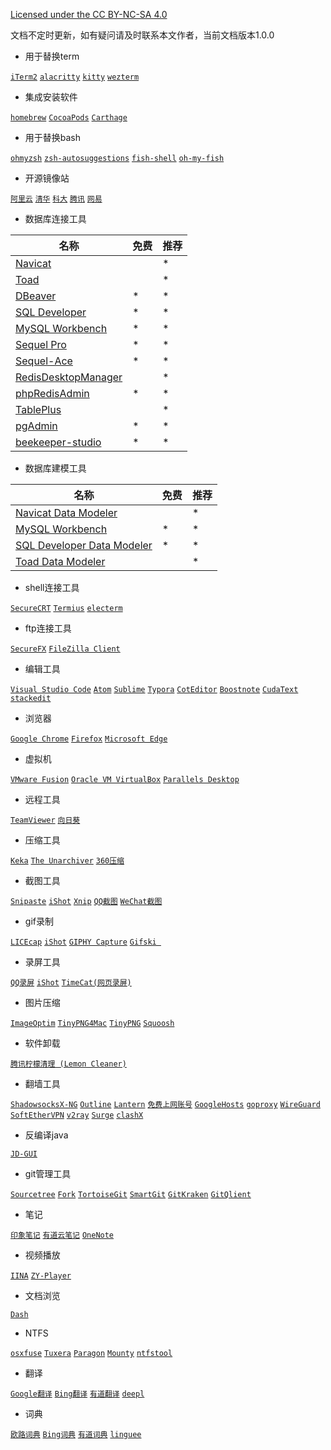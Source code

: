 [Licensed under the CC BY-NC-SA 4.0](https://creativecommons.org/licenses/by-nc-sa/4.0/deed.zh)

文档不定时更新，如有疑问请及时联系本文作者，当前文档版本1.0.0

- 用于替换term

[`iTerm2`](https://github.com/gnachman/iTerm2) [`alacritty`](https://github.com/alacritty/alacritty) [`kitty`](https://github.com/kovidgoyal/kitty) [`wezterm`](https://github.com/wez/wezterm) 

- 集成安装软件

[`homebrew`](https://brew.sh/) [`CocoaPods`](https://github.com/CocoaPods/CocoaPods) [`Carthage`](https://github.com/Carthage/Carthage) 

* 用于替换bash

[`ohmyzsh`](https://github.com/ohmyzsh/ohmyzsh) [`zsh-autosuggestions`](https://github.com/zsh-users/zsh-autosuggestions) [`fish-shell`](https://github.com/fish-shell/fish-shell) [`oh-my-fish`](https://github.com/oh-my-fish/oh-my-fish) 

- 开源镜像站

[`阿里云`](https://developer.aliyun.com/mirror/) [`清华`](https://mirrors.tuna.tsinghua.edu.cn/) [`科大`](https://mirrors.ustc.edu.cn/) [`腾讯`](https://mirrors.cloud.tencent.com/) [`网易`](http://mirrors.163.com/)

- 数据库连接工具

| 名称                                                         | 免费 | 推荐 |
| ------------------------------------------------------------ | ---- | ---- |
| [Navicat](https://www.navicat.com.cn/products)               |      | *    |
| [Toad](https://www.quest.com/toad/)                          |      | *    |
| [DBeaver](https://dbeaver.io/download/)                      | *    | *    |
| [SQL Developer](https://www.oracle.com/tools/downloads/sqldev-downloads.html) | *    | *    |
| [MySQL Workbench](https://dev.mysql.com/downloads/workbench/) | *    | *    |
| [Sequel Pro](https://github.com/sequelpro/sequelpro)         | *    | *    |
| [Sequel-Ace](https://github.com/Sequel-Ace/Sequel-Ace)       | *    | *    |
| [RedisDesktopManager](https://redisdesktop.com/pricing)      |      | *    |
| [phpRedisAdmin](https://github.com/ErikDubbelboer/phpRedisAdmin) | *    | *    |
| [TablePlus](https://tableplus.com/)                          |      | *    |
| [pgAdmin](https://www.pgadmin.org/download/)                 | *    | *    |
| [beekeeper-studio](https://github.com/beekeeper-studio/beekeeper-studio) | *    | *    |

- 数据库建模工具

| 名称                                                         | 免费 | 推荐 |
| ------------------------------------------------------------ | ---- | ---- |
| [Navicat Data Modeler](https://www.navicat.com.cn/products)  |      | *    |
| [MySQL Workbench](https://dev.mysql.com/downloads/workbench/) | *    | *    |
| [SQL Developer Data Modeler](https://www.oracle.com/tools/downloads/sql-data-modeler-downloads.html) | *    | *    |
| [Toad Data Modeler](https://www.quest.com/products/toad-data-modeler/) |      | *    |

- shell连接工具

[`SecureCRT`](https://www.vandyke.com/cgi-bin/releases.php?product=securecrt) [`Termius`](https://www.termius.com/mac-os) [`electerm`](https://github.com/electerm/electerm) 

- ftp连接工具

[`SecureFX`](https://www.vandyke.com/cgi-bin/releases.php?product=securefx) [`FileZilla Client`](https://filezilla-project.org/download.php?type=client)

- 编辑工具

[`Visual Studio Code`](https://github.com/microsoft/vscode) [`Atom`](https://github.com/atom/atom) [`Sublime`](https://www.sublimetext.com/3) [`Typora`](https://www.typora.io/) [`CotEditor`](https://github.com/coteditor/CotEditor) [`Boostnote`](https://github.com/BoostIO/Boostnote) [`CudaText`](http://uvviewsoft.com/cudatext/download.html) [`stackedit`](https://github.com/benweet/stackedit) 

- 浏览器

[`Google Chrome`](https://www.google.cn/chrome/) [`Firefox`](https://www.firefox.com.cn/download/) [`Microsoft Edge`](https://www.microsoft.com/en-us/edge) 

- 虚拟机

[`VMware Fusion`](https://www.vmware.com/cn/products/fusion/fusion-evaluation.html) [`Oracle VM VirtualBox`](https://www.virtualbox.org/wiki/Downloads) [`Parallels Desktop`](https://www.parallels.cn/products/desktop/)

- 远程工具

[`TeamViewer`](https://www.teamviewer.cn/cn/download/mac-os/) [`向日葵`](https://sunlogin.oray.com/download/) 

- 压缩工具

[`Keka`](https://github.com/aonez/Keka) [`The Unarchiver`](https://www.theunarchiver.com/) [`360压缩`](https://yasuo.360.cn/) 

- 截图工具

[`Snipaste`](https://www.snipaste.com/download.html) [`iShot`](https://www.better365.cn/) [`Xnip`](https://zh.xnipapp.com/) [`QQ截图`]() [`WeChat截图`]()

- gif录制

[`LICEcap`](https://github.com/justinfrankel/licecap) [`iShot`](https://www.better365.cn/) [`GIPHY Capture`](https://apps.apple.com/cn/app/giphy-capture-the-gif-maker/id668208984) [`Gifski `](https://apps.apple.com/cn/app/gifski/id1351639930)

- 录屏工具

[`QQ录屏`]() [`iShot`](https://www.better365.cn/) [`TimeCat(网页录屏)`](https://github.com/oct16/TimeCat) 

- 图片压缩

[`ImageOptim`](https://imageoptim.com/mac) [`TinyPNG4Mac`](https://github.com/kyleduo/TinyPNG4Mac) [`TinyPNG`](https://tinypng.com/) [`Squoosh`](https://github.com/GoogleChromeLabs/squoosh) 

- 软件卸载

[`腾讯柠檬清理 (Lemon Cleaner)`](https://lemon.qq.com/)

- 翻墙工具

[`ShadowsocksX-NG`](https://github.com/shadowsocks/ShadowsocksX-NG) [`Outline`](https://github.com/Jigsaw-Code/outline-client) [`Lantern`](https://github.com/getlantern/lantern) [`免费上网账号`](https://free-ss.site/) [`GoogleHosts`](https://github.com/googlehosts/hosts) [`goproxy`](https://github.com/snail007/goproxy) [`WireGuard`](https://github.com/WireGuard/WireGuard) [`SoftEtherVPN`](https://github.com/SoftEtherVPN/SoftEtherVPN) [`v2ray`](https://github.com/v2ray/v2ray-core) [`Surge`](https://nssurge.com/) [`clashX`](https://github.com/yichengchen/clashX) 

- 反编译java

[`JD-GUI`](https://github.com/java-decompiler/jd-gui)

- git管理工具

[`Sourcetree`](https://www.sourcetreeapp.com/) [`Fork`](https://www.git-fork.com/) [`TortoiseGit`](https://tortoisegit.org/download/) [`SmartGit`](https://www.syntevo.com/smartgit/download/) [`GitKraken`](https://www.gitkraken.com/download) [`GitQlient`](https://github.com/francescmm/GitQlient) 

- 笔记

[`印象笔记`](https://www.yinxiang.com/) [`有道云笔记`](https://note.youdao.com/) [`OneNote`](https://www.onenote.com/download)

- 视频播放

[`IINA`](https://github.com/iina/iina) [`ZY-Player`](https://github.com/Hunlongyu/ZY-Player) 

- 文档浏览

[`Dash`](https://kapeli.com/dash) 

- NTFS

[`osxfuse`](https://github.com/osxfuse/osxfuse) [`Tuxera`](https://www.ntfsformac.cc/xiazai.html) [`Paragon`](https://www.ntfsformac.cn/xiazai.html) [`Mounty`](https://mounty.app/) [`ntfstool`](https://github.com/ntfstool/ntfstool) 

- 翻译

[`Google翻译`](https://translate.google.cn/) [`Bing翻译`](https://cn.bing.com/Translator) [`有道翻译`](http://fanyi.youdao.com/) [`deepl`](https://www.deepl.com/translator) 

- 词典

[`欧路词典`](https://www.eudic.net/v4/en/app/eudic) [`Bing词典`](https://www.bing.com/dict/) [`有道词典`](http://cidian.youdao.com/) [`linguee`](https://www.linguee.com/) 